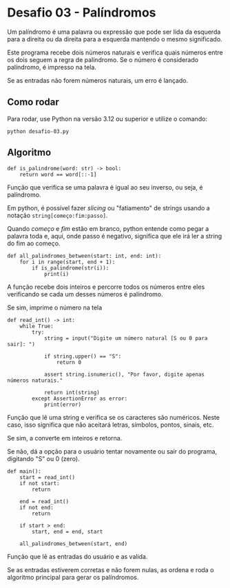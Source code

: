 # Desafio 03 - Palíndromos
Um palíndromo é uma palavra ou expressão que pode ser lida da esquerda para a direita ou da direita para a esquerda mantendo o mesmo significado.

Este programa recebe dois números naturais e verifica quais números entre os dois seguem a regra de palíndromo.
Se o número é considerado palíndromo, é impresso na tela.

Se as entradas não forem números naturais, um erro é lançado.

## Como rodar
Para rodar, use Python na versão 3.12 ou superior e utilize o comando:

`python desafio-03.py`

## Algoritmo
```
def is_palindrome(word: str) -> bool:
    return word == word[::-1]
```
Função que verifica se uma palavra é igual ao seu inverso, ou seja, é palíndromo.

Em python, é possível fazer *slicing* ou "fatiamento" de strings usando a notação `string[começo:fim:passo]`.

Quando *começo* e *fim* estão em branco, python entende como pegar a palavra toda e, aqui, onde passo é negativo, significa que ele irá ler a string do fim ao começo.

```
def all_palindromes_between(start: int, end: int):
    for i in range(start, end + 1):
        if is_palindrome(str(i)):
            print(i)
```
A função recebe dois inteiros e percorre todos os números entre eles
verificando se cada um desses números é palíndromo.

Se sim, imprime o número na tela

```
def read_int() -> int:
    while True:
        try:
            string = input("Digite um número natural [S ou 0 para sair]: ")

            if string.upper() == "S":
                return 0

            assert string.isnumeric(), "Por favor, digite apenas números naturais."

            return int(string)
        except AssertionError as error:
            print(error)
```
Função que lê uma string e verifica se os caracteres são numéricos.
Neste caso, isso significa que não aceitará letras, símbolos, pontos, sinais, etc.

Se sim, a converte em inteiros e retorna.

Se não, dá a opção para o usuário tentar novamente ou sair do programa, digitando "S" ou 0 (zero).


```
def main():
    start = read_int()
    if not start:
        return

    end = read_int()
    if not end:
        return

    if start > end:
        start, end = end, start

    all_palindromes_between(start, end)
```
Função que lê as entradas do usuário e as valida.

Se as entradas estiverem corretas e não forem nulas, as ordena e roda o algoritmo principal para gerar os palíndromos.